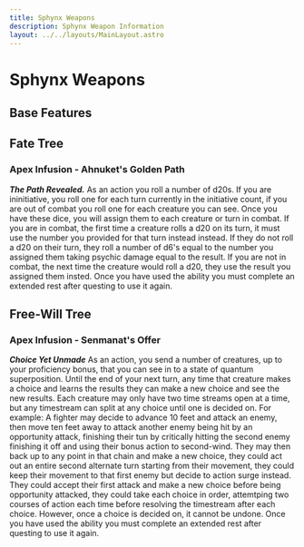 ```yaml
---
title: Sphynx Weapons
description: Sphynx Weapon Information
layout: ../../layouts/MainLayout.astro
---
```

# Sphynx Weapons
## Base Features

## Fate Tree
### Apex Infusion - Ahnuket's Golden Path
***The Path Revealed.*** As an action you roll a number of d20s. If you are ininitiative, you roll one for each turn currently in the initiative count, if you are out of combat you roll one for each creature you can see. Once you have these dice, you will assign them to each creature or turn in combat. If you are in combat, the first time a creature rolls a d20 on its turn, it must use the number you provided for that turn instead instead. If they do not roll a d20 on their turn, they roll a number of d6's equal to the number you assigned them taking psychic damage equal to the result. If you are not in combat, the next time the creature would roll a d20, they use the result you assigned them insted. Once you have used the ability you must complete an extended rest after questing to use it again. 

## Free-Will Tree

### Apex Infusion - Senmanat's Offer
***Choice Yet Unmade***
As an action, you send a number of creatures, up to your proficiency bonus, that you can see in to a state of quantum superposition. Until the end of your next turn, any time that creature makes a choice and learns the results they can make a new choice and see the new results. Each creature may only have two time streams open at a time, but any timestream can split at any choice until one is decided on.
For example: A fighter may decide to advance 10 feet and attack an enemy, then move ten feet away to attack another enemy being hit by an opportunity attack, finishing their tun by critically hitting the second enemy finishing it off and using their bonus action to second-wind. They may then back up to any point in that chain and make a new choice, they could act out an entire second alternate turn starting from their movement, they could keep their movement to that first enemy but decide to action surge instead. They could accept their first attack and make a new choice before being opportunity attacked, they could take each choice in order, attemtping two courses of action each time before resolving the timestream after each choice. However, once a choice is decided on, it cannot be undone.
Once you have used the ability you must complete an extended rest after questing to use it again. 
